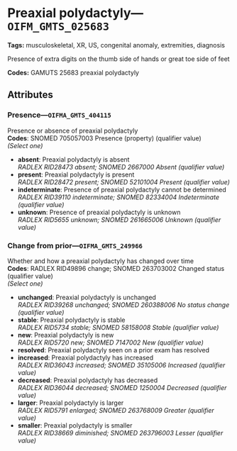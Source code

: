 # Preaxial polydactyly—`OIFM_GMTS_025683`

**Tags:** musculoskeletal, XR, US, congenital anomaly, extremities, diagnosis

Presence of extra digits on the thumb side of hands or great toe side of feet

**Codes:** GAMUTS 25683 preaxial polydactyly

## Attributes

### Presence—`OIFMA_GMTS_404115`

Presence or absence of preaxial polydactyly  
**Codes**: SNOMED 705057003 Presence (property) (qualifier value)  
*(Select one)*

- **absent**: Preaxial polydactyly is absent  
_RADLEX RID28473 absent; SNOMED 2667000 Absent (qualifier value)_
- **present**: Preaxial polydactyly is present  
_RADLEX RID28472 present; SNOMED 52101004 Present (qualifier value)_
- **indeterminate**: Presence of preaxial polydactyly cannot be determined  
_RADLEX RID39110 indeterminate; SNOMED 82334004 Indeterminate (qualifier value)_
- **unknown**: Presence of preaxial polydactyly is unknown  
_RADLEX RID5655 unknown; SNOMED 261665006 Unknown (qualifier value)_

### Change from prior—`OIFMA_GMTS_249966`

Whether and how a preaxial polydactyly has changed over time  
**Codes**: RADLEX RID49896 change; SNOMED 263703002 Changed status (qualifier value)  
*(Select one)*

- **unchanged**: Preaxial polydactyly is unchanged  
_RADLEX RID39268 unchanged; SNOMED 260388006 No status change (qualifier value)_
- **stable**: Preaxial polydactyly is stable  
_RADLEX RID5734 stable; SNOMED 58158008 Stable (qualifier value)_
- **new**: Preaxial polydactyly is new  
_RADLEX RID5720 new; SNOMED 7147002 New (qualifier value)_
- **resolved**: Preaxial polydactyly seen on a prior exam has resolved  
- **increased**: Preaxial polydactyly has increased  
_RADLEX RID36043 increased; SNOMED 35105006 Increased (qualifier value)_
- **decreased**: Preaxial polydactyly has decreased  
_RADLEX RID36044 decreased; SNOMED 1250004 Decreased (qualifier value)_
- **larger**: Preaxial polydactyly is larger  
_RADLEX RID5791 enlarged; SNOMED 263768009 Greater (qualifier value)_
- **smaller**: Preaxial polydactyly is smaller  
_RADLEX RID38669 diminished; SNOMED 263796003 Lesser (qualifier value)_